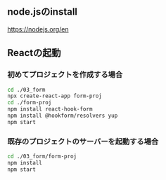 ## node.jsのinstall

https://nodejs.org/en

## Reactの起動

### 初めてプロジェクトを作成する場合

```sh
cd ./03_form
npx create-react-app form-proj
cd ./form-proj
npm install react-hook-form
npm install @hookform/resolvers yup
npm start
```

### 既存のプロジェクトのサーバーを起動する場合

```sh
cd ./03_form/form-proj
npm install
npm start
```